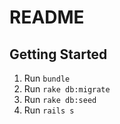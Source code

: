 # README

## Getting Started

1. Run `bundle`
2. Run `rake db:migrate`
3. Run `rake db:seed`
4. Run `rails s`
